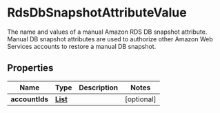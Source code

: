

# RdsDbSnapshotAttributeValue

The name and values of a manual Amazon RDS DB snapshot attribute. Manual DB snapshot attributes are used to authorize other Amazon Web Services accounts to restore a manual DB snapshot.

## Properties

| Name | Type | Description | Notes |
|------------ | ------------- | ------------- | -------------|
|**accountIds** | [**List**](List.md) |  |  [optional] |



